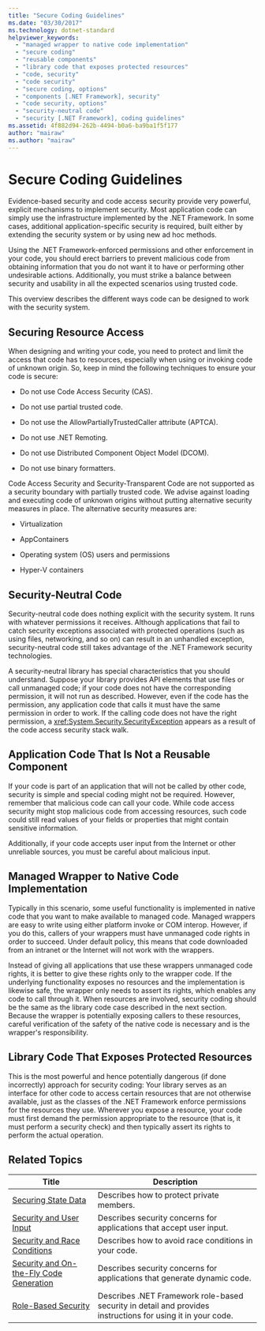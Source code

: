 ```yaml
---
title: "Secure Coding Guidelines"
ms.date: "03/30/2017"
ms.technology: dotnet-standard
helpviewer_keywords: 
  - "managed wrapper to native code implementation"
  - "secure coding"
  - "reusable components"
  - "library code that exposes protected resources"
  - "code, security"
  - "code security"
  - "secure coding, options"
  - "components [.NET Framework], security"
  - "code security, options"
  - "security-neutral code"
  - "security [.NET Framework], coding guidelines"
ms.assetid: 4f882d94-262b-4494-b0a6-ba9ba1f5f177
author: "mairaw"
ms.author: "mairaw"
---
```

# Secure Coding Guidelines
Evidence-based security and code access security provide very powerful, explicit mechanisms to implement security. Most application code can simply use the infrastructure implemented by the .NET Framework. In some cases, additional application-specific security is required, built either by extending the security system or by using new ad hoc methods.  
  
 Using the .NET Framework-enforced permissions and other enforcement in your code, you should erect barriers to prevent malicious code from obtaining information that you do not want it to have or performing other undesirable actions. Additionally, you must strike a balance between security and usability in all the expected scenarios using trusted code.  
  
 This overview describes the different ways code can be designed to work with the security system.  
  
## Securing Resource Access  
 When designing and writing your code, you need to protect and limit the access that code has to resources, especially when using or invoking code of unknown origin. So, keep in mind the following techniques to ensure your code is secure:  
  
-   Do not use Code Access Security (CAS).  
  
-   Do not use partial trusted code.

-   Do not use the AllowPartiallyTrustedCaller attribute (APTCA).
  
-   Do not use .NET Remoting.  
  
-   Do not use Distributed Component Object Model (DCOM).  
  
-   Do not use binary formatters.  
  
 Code Access Security and Security-Transparent Code are not supported as a security boundary with partially trusted code. We advise against loading and executing code of unknown origins without putting alternative security measures in place. The alternative security measures are:  
  
-   Virtualization  
  
-   AppContainers  
  
-   Operating system (OS) users and permissions  
  
-   Hyper-V containers  
  
## Security-Neutral Code  
 Security-neutral code does nothing explicit with the security system. It runs with whatever permissions it receives. Although applications that fail to catch security exceptions associated with protected operations (such as using files, networking, and so on) can result in an unhandled exception, security-neutral code still takes advantage of the .NET Framework security technologies.  
  
 A security-neutral library has special characteristics that you should understand. Suppose your library provides API elements that use files or call unmanaged code; if your code does not have the corresponding permission, it will not run as described. However, even if the code has the permission, any application code that calls it must have the same permission in order to work. If the calling code does not have the right permission, a <xref:System.Security.SecurityException> appears as a result of the code access security stack walk.  
  
## Application Code That Is Not a Reusable Component  
 If your code is part of an application that will not be called by other code, security is simple and special coding might not be required. However, remember that malicious code can call your code. While code access security might stop malicious code from accessing resources, such code could still read values of your fields or properties that might contain sensitive information.  
  
 Additionally, if your code accepts user input from the Internet or other unreliable sources, you must be careful about malicious input.  
  
## Managed Wrapper to Native Code Implementation  
 Typically in this scenario, some useful functionality is implemented in native code that you want to make available to managed code. Managed wrappers are easy to write using either platform invoke or COM interop. However, if you do this, callers of your wrappers must have unmanaged code rights in order to succeed. Under default policy, this means that code downloaded from an intranet or the Internet will not work with the wrappers.  
  
 Instead of giving all applications that use these wrappers unmanaged code rights, it is better to give these rights only to the wrapper code. If the underlying functionality exposes no resources and the implementation is likewise safe, the wrapper only needs to assert its rights, which enables any code to call through it. When resources are involved, security coding should be the same as the library code case described in the next section. Because the wrapper is potentially exposing callers to these resources, careful verification of the safety of the native code is necessary and is the wrapper's responsibility.  
  
## Library Code That Exposes Protected Resources  
 This is the most powerful and hence potentially dangerous (if done incorrectly) approach for security coding: Your library serves as an interface for other code to access certain resources that are not otherwise available, just as the classes of the .NET Framework enforce permissions for the resources they use. Wherever you expose a resource, your code must first demand the permission appropriate to the resource (that is, it must perform a security check) and then typically assert its rights to perform the actual operation.  
  
## Related Topics  
  
|Title|Description|  
|-----------|-----------------|  
|[Securing State Data](../../../docs/standard/security/securing-state-data.md)|Describes how to protect private members.|  
|[Security and User Input](../../../docs/standard/security/security-and-user-input.md)|Describes security concerns for applications that accept user input.|  
|[Security and Race Conditions](../../../docs/standard/security/security-and-race-conditions.md)|Describes how to avoid race conditions in your code.|  
|[Security and On-the-Fly Code Generation](../../../docs/standard/security/security-and-on-the-fly-code-generation.md)|Describes security concerns for applications that generate dynamic code.|  
|[Role-Based Security](../../../docs/standard/security/role-based-security.md)|Describes .NET Framework role-based security in detail and provides instructions for using it in your code.|
